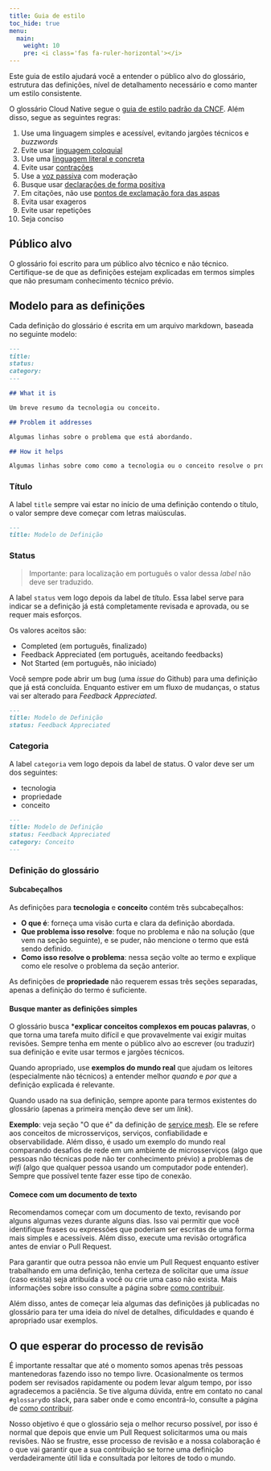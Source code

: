 ```yaml
---
title: Guia de estilo
toc_hide: true
menu:
  main:
    weight: 10
    pre: <i class='fas fa-ruler-horizontal'></i>
---
```


Este guia de estilo ajudará você a entender o público alvo do glossário, estrutura das definições, nível de detalhamento necessário e como manter um estilo consistente.

O glossário Cloud Native segue o [guia de estilo padrão da CNCF](https://github.com/cncf/foundation/blob/master/style-guide.md). Além disso, segue as seguintes regras:

1. Use uma linguagem simples e acessível, evitando jargões técnicos e *buzzwords*
2. Evite usar [linguagem coloquial](https://pt.wikipedia.org/wiki/Linguagem_coloquial)
3. Use uma [linguagem literal e concreta](http://guidetogrammar.org/grammar/composition/abstract.htm)
4. Evite usar [contrações](https://en.wikipedia.org/wiki/Contraction_(grammar))
5. Use a [voz passiva]((https://www.ef.com/ca/english-resources/english-grammar/passive-voice/)) com moderação
6. Busque usar [declarações de forma positiva](https://examples.yourdictionary.com/positive-sentence-examples.html) 
7. Em citações, não use [pontos de exclamação fora das aspas](https://www.grammarly.com/blog/exclamation-mark/)
8. Evita usar exageros
9. Evite usar repetições
10. Seja conciso

## Público alvo

O glossário foi escrito para um público alvo técnico e não técnico. Certifique-se de que as definições estejam explicadas em termos simples que não presumam conhecimento técnico prévio. 

## Modelo para as definições

Cada definição do glossário é escrita em um arquivo markdown, baseada no seguinte modelo:

```md
---
title: 
status: 
category: 
---

## What it is

Um breve resumo da tecnologia ou conceito.

## Problem it addresses

Algumas linhas sobre o problema que está abordando.

## How it helps

Algumas linhas sobre como como a tecnologia ou o conceito resolve o problema abordado.
```

### Título

A label `title` sempre vai estar no início de uma definição contendo o título, o valor sempre deve começar com letras maiúsculas.

```md
---
title: Modelo de Definição
```

### Status

> Importante: para localização em português o valor dessa *label* não deve ser traduzido.

A label `status` vem logo depois da label de título. Essa label serve para indicar se a definição já está completamente revisada e aprovada, ou se requer mais esforços.


Os valores aceitos são:
- Completed (em português, finalizado)
- Feedback Appreciated  (em português, aceitando feedbacks)
- Not Started (em português, não iniciado)

Você sempre pode abrir um bug (uma *issue* do Github) para uma definição que já está concluída. Enquanto estiver em um fluxo de mudanças, o status vai ser alterado para *Feedback Appreciated*.

```md
---
title: Modelo de Definição
status: Feedback Appreciated
```

### Categoria

A label `categoria` vem logo depois da label de status. O valor deve ser um dos seguintes:

- tecnologia
- propriedade
- conceito

```md
---
title: Modelo de Definição
status: Feedback Appreciated
category: Conceito
---
```

### Definição do glossário

#### Subcabeçalhos
As definições para **tecnologia** e **conceito** contém três subcabeçalhos:

- **O que é**: forneça uma visão curta e clara da definição abordada.
- **Que problema isso resolve**: foque no problema e não na solução (que vem na seção seguinte), e se puder, não mencione o termo que está sendo definido.
- **Como isso resolve o problema**: nessa seção volte ao termo e explique como ele resolve o problema da seção anterior.

As definições de **propriedade** não requerem essas três seções separadas, apenas a definição do termo é suficiente.

#### Busque manter as definições simples

O glossário busca ***explicar conceitos complexos em poucas palavras**, o que torna uma tarefa muito difícil e que provavelmente vai exigir muitas revisões. Sempre tenha em mente
o público alvo ao escrever (ou traduzir) sua definição e evite usar termos e jargões técnicos.

Quando apropriado, use **exemplos do mundo real** que ajudam os leitores (especialmente não técnicos) a entender melhor *quando* e *por que* a definição explicada é relevante.

Quando usado na sua definição, sempre aponte para termos existentes do glossário (apenas a primeira menção deve ser um *link*).

**Exemplo**: veja seção "O que é" da definição de [service mesh](https://glossary.cncf.io/service_mesh/). Ele se refere aos conceitos de microsserviços, serviços, confiabilidade e observabilidade. Além disso, é usado um exemplo do mundo real comparando desafios de rede em um ambiente de microsserviços (algo que pessoas não técnicas pode não ter conhecimento prévio) a problemas de *wifi* (algo que qualquer pessoa usando um computador pode entender). Sempre que possível tente fazer esse tipo de conexão. 

#### Comece com um documento de texto

Recomendamos começar com um documento de texto, revisando por alguns algumas vezes durante alguns dias. Isso vai permitir que você identifique frases ou expressões que poderiam
ser escritas de uma forma mais simples e acessíveis. Além disso, execute uma revisão ortográfica antes de enviar o Pull Request.

Para garantir que outra pessoa não envie um Pull Request enquanto estiver trabalhando em uma definição, tenha certeza de solicitar que uma *issue* (caso exista) seja atribuída a você ou crie uma caso não exista. Mais informações sobre isso consulte a página sobre [como contribuir](https://glossary.cncf.io/contribute/).

Além disso, antes de começar leia algumas das definições já publicadas no glossário para ter uma ideia do nível de detalhes, dificuldades e quando é apropriado usar exemplos.

## O que esperar do processo de revisão

É importante ressaltar que até o momento somos apenas três pessoas mantenedoras fazendo isso no tempo livre. Ocasionalmente os termos podem ser revisados rapidamente ou podem levar algum tempo, por isso agradecemos a paciência. Se tive alguma dúvida, entre em contato no canal `#glossary`do slack, para saber onde e como encontrá-lo, consulte a página 
de [como contribuir](https://glossary.cncf.io/contribute/).

Nosso objetivo é que o glossário seja o melhor recurso possível, por isso é normal que depois que envie um Pull Request solicitarmos uma ou mais revisões. Não se frustre, esse processo de revisão  e a nossa colaboração é o que vai garantir que a sua contribuição se torne uma definição verdadeiramente útil lida e consultada por leitores de todo o mundo. 

